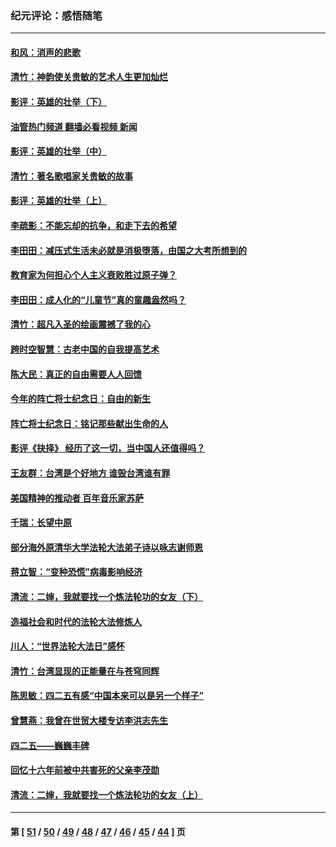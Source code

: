 ### 纪元评论：感悟随笔
---
#### [和风：消声的悲歌](../../pages/nsc1035/n13051994.md?06290330) 
#### [清竹：神韵使关贵敏的艺术人生更加灿烂](../../pages/nsc1035/n13038731.md?06290330) 
#### [影评：英雄的壮举（下）](../../pages/nsc1035/n13027438.md?06290330) 
#### [油管热门频道 翻墙必看视频 新闻](ok?06290330)
#### [影评：英雄的壮举（中）](../../pages/nsc1035/n13027244.md?06290330) 
#### [清竹：著名歌唱家关贵敏的故事](../../pages/nsc1035/n13025435.md?06290330) 
#### [影评：英雄的壮举（上）](../../pages/nsc1035/n13024688.md?06290330) 
#### [李疏影：不能忘却的抗争，和走下去的希望](../../pages/nsc1035/n13022097.md?06290330) 
#### [李田田：减压式生活未必就是消极堕落，由国之大考所想到的](../../pages/nsc1035/n13017621.md?06290330) 
#### [教育家为何担心个人主义衰败胜过原子弹？](../../pages/nsc1035/n13002969.md?06290330) 
#### [李田田：成人化的“儿童节”真的童趣盎然吗？](../../pages/nsc1035/n13000386.md?06290330) 
#### [清竹：超凡入圣的绘画震撼了我的心](../../pages/nsc1035/n12993985.md?06290330) 
#### [跨时空智慧：古老中国的自我提高艺术](../../pages/nsc1035/n12988506.md?06290330) 
#### [陈大民：真正的自由需要人人回馈](../../pages/nsc1035/n12990148.md?06290330) 
#### [今年的阵亡将士纪念日：自由的新生](../../pages/nsc1035/n12989540.md?06290330) 
#### [阵亡将士纪念日：铭记那些献出生命的人](../../pages/nsc1035/n12985418.md?06290330) 
#### [影评《抉择》 经历了这一切，当中国人还值得吗？](../../pages/nsc1035/n12983029.md?06290330) 
#### [王友群：台湾是个好地方 谁毁台湾谁有罪](../../pages/nsc1035/n12977761.md?06290330) 
#### [美国精神的推动者 百年音乐家苏萨](../../pages/nsc1035/n12974542.md?06290330) 
#### [千瑞：长望中原](../../pages/nsc1035/n12976554.md?06290330) 
#### [部分海外原清华大学法轮大法弟子诗以咏志谢师恩](../../pages/nsc1035/n12957723.md?06290330) 
#### [蒋立智：“变种恐慌”病毒影响经济](../../pages/nsc1035/n12955438.md?06290330) 
#### [清流：二婶，我就要找一个炼法轮功的女友（下）](../../pages/nsc1035/n12953189.md?06290330) 
#### [造福社会和时代的法轮大法修炼人](../../pages/nsc1035/n12944018.md?06290330) 
#### [川人：“世界法轮大法日”感怀](../../pages/nsc1035/n12932771.md?06290330) 
#### [清竹：台湾显现的正能量在与苍穹同辉](../../pages/nsc1035/n12928084.md?06290330) 
#### [陈思敏：四二五有感“中国本来可以是另一个样子”](../../pages/nsc1035/n12902318.md?06290330) 
#### [曾慧燕：我曾在世贸大楼专访李洪志先生](../../pages/nsc1035/n12898729.md?06290330) 
#### [四二五——巍巍丰碑](../../pages/nsc1035/n12893609.md?06290330) 
#### [回忆十六年前被中共害死的父亲李茂勋](../../pages/nsc1035/n12880270.md?06290330) 
#### [清流：二婶，我就要找一个炼法轮功的女友（上）](../../pages/nsc1035/n12879174.md?06290330) 

---
#### 第 [ [51](./51.md?06290330) / [50](./50.md?06290330) / [49](./49.md?06290330) / [48](./48.md?06290330) / [47](./47.md?06290330) / [46](./46.md?06290330) / [45](./45.md?06290330) / [44](./44.md?06290330) ] 页
